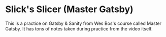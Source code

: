 # Slick's Slicer (Master Gatsby)

This is a practice on Gatsby & Sanity from Wes Bos's course called Master Gatsby.
It has tons of notes taken during practice from the video itself.